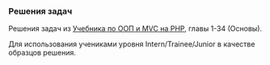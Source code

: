 ### Решения задач
Решения задач из [Учебника по ООП и MVC на PHP](http://code.mu/ru/php/book/oop/), главы 1-34 (Основы).

Для использования учениками уровня Intern/Trainee/Junior в качестве образцов решения.
